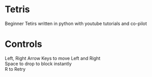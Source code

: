 # Tetris
Beginner Tetirs written in python with youtube tutorials and co-pilot

# Controls

Left, Right Arrow Keys to move Left and Right </br>
Space to drop to block instantly </br>
R to Retry
